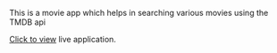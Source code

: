 This is a movie app which helps in searching various movies using the TMDB api

[Click to view](https://gulshan0201.github.io/HTML-CSS-JavaScript-Projects/Movie_App/index.html) live application.
